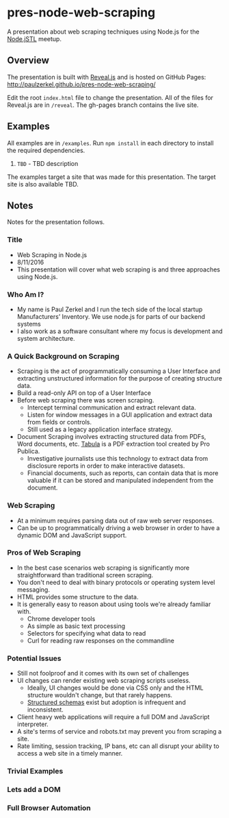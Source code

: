 # pres-node-web-scraping
A presentation about web scraping techniques using Node.js for the [Node.jSTL](http://www.meetup.com/node-jSTL/) meetup.

## Overview
The presentation is built with [Reveal.js](https://github.com/hakimel/reveal.js) and is hosted on GitHub Pages: http://paulzerkel.github.io/pres-node-web-scraping/

Edit the root `index.html` file to change the presentation. All of the files for Reveal.js are in `/reveal`. The gh-pages branch contains the live site.

## Examples
All examples are in `/examples`. Run `npm install` in each directory to install the required dependencies.

1. `TBD` - TBD description

The examples target a site that was made for this presentation. The target site is also available TBD.

## Notes
Notes for the presentation follows.

### Title
* Web Scraping in Node.js
* 8/11/2016
* This presentation will cover what web scraping is and three approaches using Node.js.

### Who Am I?
* My name is Paul Zerkel and I run the tech side of the local startup Manufacturers’ Inventory. We use node.js for parts of our backend systems
* I also work as a software consultant where my focus is development and system architecture.

### A Quick Background on Scraping
* Scraping is the act of programmatically consuming a User Interface and extracting unstructured information for the purpose of creating structure data.
* Build a read-only API on top of a User Interface
* Before web scraping there was screen scraping.
    * Intercept terminal communication and extract relevant data.
    * Listen for window messages in a GUI application and extract data from fields or controls.
    * Still used as a legacy application interface strategy.
* Document Scraping involves extracting structured data from PDFs, Word documents, etc. [Tabula](http://tabula.technology/) is a PDF extraction tool created by Pro Publica.
    * Investigative journalists use this technology to extract data from disclosure reports in order to make interactive datasets.
    * Financial documents, such as reports, can contain data that is more valuable if it can be stored and manipulated independent from the document.

### Web Scraping
* At a minimum requires parsing data out of raw web server responses.
* Can be up to programmatically driving a web browser in order to have a dynamic DOM and JavaScript support.

### Pros of Web Scraping
* In the best case scenarios web scraping is significantly more straightforward than traditional screen scraping.
* You don't need to deal with binary protocols or operating system level messaging.
* HTML provides some structure to the data.
* It is generally easy to reason about using tools we're already familiar with.
    * Chrome developer tools
    * As simple as basic text processing
    * Selectors for specifying what data to read
    * Curl for reading raw responses on the commandline

### Potential Issues
* Still not foolproof and it comes with its own set of challenges
* UI changes can render existing web scraping scripts useless.
    * Ideally, UI changes would be done via CSS only and the HTML structure wouldn't change, but that rarely happens.
    * [Structured schemas](https://schema.org/) exist but adoption is infrequent and inconsistent.
* Client heavy web applications will require a full DOM and JavaScript interpreter.
* A site's terms of service and robots.txt may prevent you from scraping a site.
* Rate limiting, session tracking, IP bans, etc can all disrupt your ability to access a web site in a timely manner.

### Trivial Examples

### Lets add a DOM

### Full Browser Automation